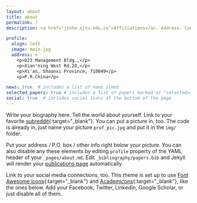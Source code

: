 ```yaml
---
layout: about
title: about
permalink: /
description: <a href="jinhe.xjtu.edu.cn">Affiliations</a>. Address. Contacts. Moto. Etc.

profile:
  align: left
  image: main.jpg
  address: >
    <p>823 Management Bldg.,</p>
    <p>Xian'ning West Rd.28,</p>
    <p>Xi'an, Shaanxi Province, 710049</p>
    <p>P.R.China</p>

news: true  # includes a list of news items
selected_papers: true # includes a list of papers marked as "selected={true}"
social: true  # includes social icons at the bottom of the page
---
```


Write your biography here. Tell the world about yourself. Link to your favorite [subreddit](http://reddit.com){:target="\_blank"}. You can put a picture in, too. The code is already in, just name your picture `prof_pic.jpg` and put it in the `img/` folder.

Put your address / P.O. box / other info right below your picture. You can also disable any these elements by editing `profile` property of the YAML header of your `_pages/about.md`. Edit `_bibliography/papers.bib` and Jekyll will render your [publications page](/al-folio/publications/) automatically.

Link to your social media connections, too. This theme is set up to use [Font Awesome icons](http://fortawesome.github.io/Font-Awesome/){:target="\_blank"} and [Academicons](https://jpswalsh.github.io/academicons/){:target="\_blank"}, like the ones below. Add your Facebook, Twitter, LinkedIn, Google Scholar, or just disable all of them.
